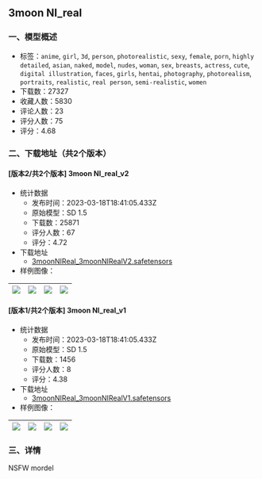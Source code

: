 ## 3moon NI_real
### 一、模型概述

- 标签：`anime`, `girl`, `3d`, `person`, `photorealistic`, `sexy`, `female`, `porn`, `highly detailed`, `asian`, `naked`, `model`, `nudes`, `woman`, `sex`, `breasts`, `actress`, `cute`, `digital illustration`, `faces`, `girls`, `hentai`, `photography`, `photorealism`, `portraits`, `realistic`, `real person`, `semi-realistic`, `women`
- 下载数：27327
- 收藏人数：5830
- 评论人数：23
- 评分人数：75
- 评分：4.68

### 二、下载地址（共2个版本）

#### [版本2/共2个版本] 3moon NI_real_v2

- 统计数据
  - 发布时间：2023-03-18T18:41:05.433Z
  - 原始模型：SD 1.5
  - 下载数：25871
  - 评分人数：67
  - 评分：4.72
- 下载地址
  - [3moonNIReal_3moonNIRealV2.safetensors](https://civitai.com/api/download/models/25198)
- 样例图像：

| <img src="https://image.civitai.com/xG1nkqKTMzGDvpLrqFT7WA/845c8584-6a2c-4ffb-d531-deca893ab100/width=450/276110.jpeg" /> | <img src="https://image.civitai.com/xG1nkqKTMzGDvpLrqFT7WA/3920db5e-d29a-4a6e-e977-031b7c1e2400/width=450/276109.jpeg" /> | <img src="https://image.civitai.com/xG1nkqKTMzGDvpLrqFT7WA/611f85de-51d0-47c9-3ac9-c05b9e4a1600/width=450/276108.jpeg" /> | <img src="https://image.civitai.com/xG1nkqKTMzGDvpLrqFT7WA/9512d0ab-167c-4d5f-509a-b2d6a4df5e00/width=450/276107.jpeg" /> |
| ---- | ---- | ---- | ---- |

#### [版本1/共2个版本] 3moon NI_real_v1

- 统计数据
  - 发布时间：2023-03-18T18:41:05.433Z
  - 原始模型：SD 1.5
  - 下载数：1456
  - 评分人数：8
  - 评分：4.38
- 下载地址
  - [3moonNIReal_3moonNIRealV1.safetensors](https://civitai.com/api/download/models/24975)
- 样例图像：

| <img src="https://image.civitai.com/xG1nkqKTMzGDvpLrqFT7WA/7479480e-a8d3-4ecd-c945-3e80292eb200/width=450/273112.jpeg" /> | <img src="https://image.civitai.com/xG1nkqKTMzGDvpLrqFT7WA/91944271-b564-45ca-d9f8-383ee3283000/width=450/273113.jpeg" /> | <img src="https://image.civitai.com/xG1nkqKTMzGDvpLrqFT7WA/b3ac95a2-3a53-422b-7538-ac6fd24d1000/width=450/273106.jpeg" /> | <img src="https://image.civitai.com/xG1nkqKTMzGDvpLrqFT7WA/f1fe5aec-bb9b-4435-5edc-9be55de8b800/width=450/273111.jpeg" /> |
| ---- | ---- | ---- | ---- |


### 三、详情
<p>NSFW mordel</p>